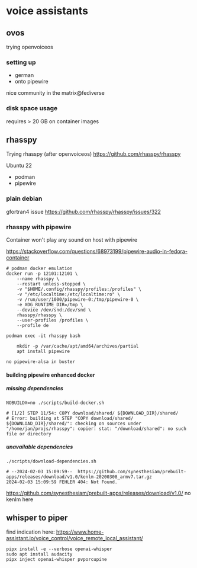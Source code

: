 # voice assistants

## ovos

trying openvoiceos

### setting up

* german
* onto pipewire

nice community in the matrix@fediverse

### disk space usage

requires > 20 GB on container images

## rhasspy

Trying rhasspy (after openvoiceos) <https://github.com/rhasspy/rhasspy>

Ubuntu 22

* podman
* pipewire

### plain debian

gfortran4 issue <https://github.com/rhasspy/rhasspy/issues/322>

### rhasspy with pipewire

Container won't play any sound on host with pipewire

<https://stackoverflow.com/questions/68973199/pipewire-audio-in-fedora-container>

    # podman docker emulation
    docker run -p 12101:12101 \
        --name rhasspy \
        --restart unless-stopped \
        -v "$HOME/.config/rhasspy/profiles:/profiles" \
        -v "/etc/localtime:/etc/localtime:ro" \
        -v /run/user/1000/pipewire-0:/tmp/pipewire-0 \
        -e XDG_RUNTIME_DIR=/tmp \
        --device /dev/snd:/dev/snd \
        rhasspy/rhasspy \
        --user-profiles /profiles \
        --profile de

    podman exec -it rhasspy bash
    
        mkdir -p /var/cache/apt/amd64/archives/partial
        apt install pipewire

    no pipewire-alsa in buster

#### building pipewire enhanced docker

##### missing dependencies

    NOBUILDX=no ./scripts/build-docker.sh

    # [1/2] STEP 11/54: COPY download/shared/ ${DOWNLOAD_DIR}/shared/
    # Error: building at STEP "COPY download/shared/ ${DOWNLOAD_DIR}/shared/": checking on sources under "/home/jan/projs/rhasspy": copier: stat: "/download/shared": no such file or directory

##### unavailable dependencies

    ./scripts/download-dependencies.sh
    
    # --2024-02-03 15:09:59--  https://github.com/synesthesiam/prebuilt-apps/releases/download/v1.0/kenlm-20200308_armv7.tar.gz
    2024-02-03 15:09:59 FEHLER 404: Not Found.

<https://github.com/synesthesiam/prebuilt-apps/releases/download/v1.0/> no kenlm here

## whisper to piper

find indication here: <https://www.home-assistant.io/voice_control/voice_remote_local_assistant/>

    pipx install -e --verbose openai-whisper
    sudo apt install audacity
    pipx inject openai-whisper pvporcupine

